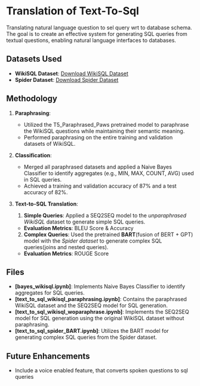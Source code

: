 # Translation of Text-To-Sql 
Translating natural language question to sel query wrt to database schema.
The goal is to create an effective system for generating SQL queries from textual questions, enabling natural language interfaces to databases.

## **Datasets Used**
- **WikiSQL Dataset**: [Download WikiSQL Dataset](https://drive.google.com/drive/folders/13f2MrdpieC9QGXM_DJnj2f1Hs6ZBh2ZT?usp=sharing)
- **Spider Dataset**: [Download Spider Dataset](https://drive.google.com/uc?export=download&id=1TqleXec_OykOYFREKKtschzY29dUcVAQ)

## **Methodology**
1. **Paraphrasing**: 
   - Utilized the T5_Paraphrased_Paws pretrained model to paraphrase the WikiSQL questions while maintaining their semantic meaning.
   - Performed paraphrasing on the entire training and validation datasets of WikiSQL.

2. **Classification**:
   - Merged all paraphrased datasets and applied a Naive Bayes Classifier to identify aggregates (e.g., MIN, MAX, COUNT, AVG) used in SQL queries.
   - Achieved a training and validation accuracy of 87% and a test accuracy of 82%.

3. **Text-to-SQL Translation**:
   1. **Simple Queries**: Applied a SEQ2SEQ model to the *unparaphrased WikiSQL* dataset to generate simple SQL queries. 
     - **Evaluation Metrics**: BLEU Score & Accuracy
   2. **Complex Queries**: Used the pretrained **BART**(fusion of BERT + GPT) model with the *Spider dataset* to generate complex SQL queries(joins and nested queries). 
     - **Evaluation Metrics**: ROUGE Score

## **Files**
- **[bayes_wikisql.ipynb]**: Implements Naive Bayes Classifier to identify aggregates for SQL queries.
- **[text_to_sql_wikisql_paraphrasing.ipynb]**: Contains the paraphrased WikiSQL dataset and the SEQ2SEQ model for SQL generation.
- **[text_to_sql_wikisql_woparaphrase.ipynb]**: Implements the SEQ2SEQ model for SQL generation using the original WikiSQL dataset without paraphrasing.
- **[text_to_sql_spider_BART.ipynb]**: Utilizes the BART model for generating complex SQL queries from the Spider dataset.
       
## **Future Enhancements**
- Include a voice enabled feature, that converts spoken questions to sql queries

